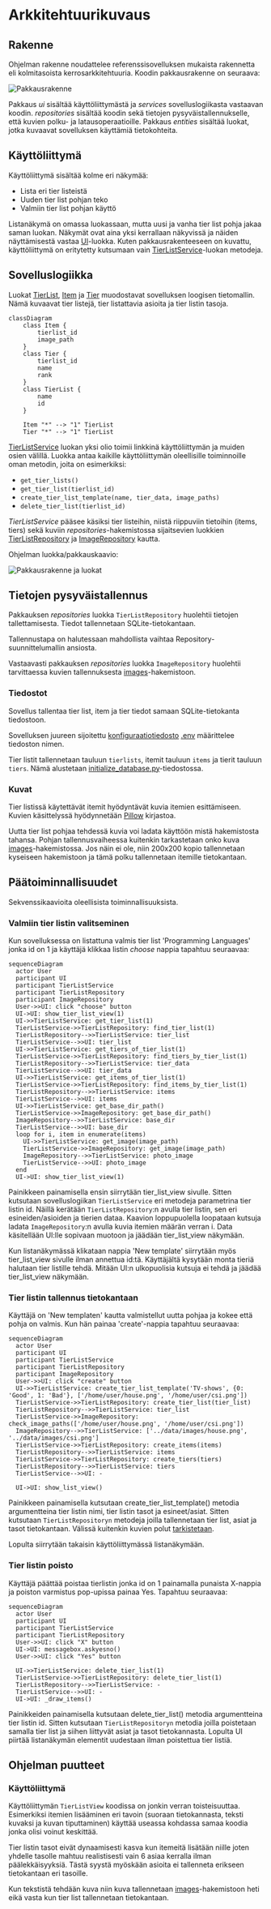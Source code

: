 # Arkkitehtuurikuvaus

## Rakenne

Ohjelman rakenne noudattelee referenssisovelluksen mukaista rakennetta eli kolmitasoista kerrosarkkitehtuuria. Koodin pakkausrakenne on seuraava:

![Pakkausrakenne](./kuvat/dokumentaatio-pakkauskaavio.png)

Pakkaus _ui_ sisältää käyttöliittymästä ja _services_ sovelluslogiikasta vastaavan koodin. _repositories_ sisältää koodin sekä tietojen pysyväistallennukselle, että kuvien polku- ja latausoperaatioille. Pakkaus _entities_ sisältää luokat, jotka kuvaavat sovelluksen käyttämiä tietokohteita.

## Käyttöliittymä

Käyttöliittymä sisältää kolme eri näkymää:

- Lista eri tier listeistä
- Uuden tier list pohjan teko
- Valmiin tier list pohjan käyttö

Listanäkymä on omassa luokassaan, mutta uusi ja vanha tier list pohja jakaa saman luokan. Näkymät ovat aina yksi kerrallaan näkyvissä ja näiden näyttämisestä vastaa [UI](../src/ui/ui.py)-luokka. Kuten pakkausrakenteeseen on kuvattu, käyttöliittymä on eritytetty kutsumaan vain [TierListService](../src/services/tier_list_service.py)-luokan metodeja.

## Sovelluslogiikka

 Luokat [TierList](../src/entities/tier_list.py), [Item](../src/entities/item.py) ja [Tier](../src/entities/tier.py) muodostavat sovelluksen loogisen tietomallin. Nämä kuvaavat tier listejä, tier listattavia asioita ja tier listin tasoja.

```mermaid
classDiagram
    class Item {
        tierlist_id
        image_path
    }
    class Tier {
        tierlist_id
        name
        rank
    }
    class TierList {
        name
        id
    }

    Item "*" --> "1" TierList
    Tier "*" --> "1" TierList
```

[TierListService](../src/services/tier_list_service.py) luokan yksi olio toimii linkkinä käyttöliittymän ja muiden osien välillä. Luokka antaa kaikille käyttöliittymän oleellisille toiminnoille oman metodin, joita on esimerkiksi:

- `get_tier_lists()`
- `get_tier_list(tierlist_id)`
- `create_tier_list_template(name, tier_data, image_paths)`
- `delete_tier_list(tierlist_id)`

_TierListService_ pääsee käsiksi tier listeihin, niistä riippuviin tietoihin (items, tiers) sekä kuviin _repositories_-hakemistossa sijaitsevien luokkien [TierListRepository](../src/repositories/tier_list_repository.py) ja [ImageRepository](../src/repositories/image_repository.py) kautta.

Ohjelman luokka/pakkauskaavio:

![Pakkausrakenne ja luokat](./kuvat/arkkitehtuuri-pakkaus-luokat.png)

## Tietojen pysyväistallennus

Pakkauksen _repositories_ luokka `TierListRepository` huolehtii tietojen tallettamisesta. Tiedot tallennetaan SQLite-tietokantaan.

Tallennustapa on halutessaan mahdollista vaihtaa Repository-suunnittelumallin ansiosta.

Vastaavasti pakkauksen _repositories_ luokka `ImageRepository` huolehtii tarvittaessa kuvien tallennuksesta [images](../data/images/)-hakemistoon.

### Tiedostot

Sovellus tallentaa tier list, item ja tier tiedot samaan SQLite-tietokanta tiedostoon.

Sovelluksen juureen sijoitettu [konfiguraatiotiedosto](./kayttoohje.md#konfigurointi) [.env](../.env) määrittelee tiedoston nimen.

Tier listit tallennetaan tauluun `tierlists`, itemit tauluun `items` ja tierit tauluun `tiers`. Nämä alustetaan [initialize_database.py](../src/initialize_database.py)-tiedostossa.

### Kuvat

Tier listissä käytettävät itemit hyödyntävät kuvia itemien esittämiseen. Kuvien käsittelyssä hyödynnetään [Pillow](https://github.com/python-pillow/Pillow/?tab=readme-ov-file) kirjastoa.

Uutta tier list pohjaa tehdessä kuvia voi ladata käyttöön mistä hakemistosta tahansa. Pohjan tallennusvaiheessa kuitenkin tarkastetaan onko kuva [images](../data/images/)-hakemistossa. Jos näin ei ole, niin 200x200 kopio tallennetaan kyseiseen hakemistoon ja tämä polku tallennetaan itemille tietokantaan.

## Päätoiminnallisuudet

Sekvenssikaavioita oleellisista toiminnallisuuksista.

### Valmiin tier listin valitseminen

Kun sovelluksessa on listattuna valmis tier list 'Programming Languages' jonka id on 1 ja käyttäjä klikkaa listin *choose* nappia tapahtuu seuraavaa:

```mermaid
sequenceDiagram
  actor User
  participant UI
  participant TierListService
  participant TierListRepository
  participant ImageRepository
  User->>UI: click "choose" button
  UI->UI: show_tier_list_view(1)
  UI->>TierListService: get_tier_list(1)
  TierListService->>TierListRepository: find_tier_list(1)
  TierListRepository-->>TierListService: tier_list
  TierListService-->>UI: tier_list
  UI->>TierListService: get_tiers_of_tier_list(1)
  TierListService->>TierListRepository: find_tiers_by_tier_list(1)
  TierListRepository-->>TierListService: tier_data
  TierListService-->>UI: tier_data
  UI->>TierListService: get_items_of_tier_list(1)
  TierListService->>TierListRepository: find_items_by_tier_list(1)
  TierListRepository-->>TierListService: items
  TierListService-->>UI: items
  UI->>TierListService: get_base_dir_path()
  TierListService->>ImageRepository: get_base_dir_path()
  ImageRepository-->>TierListService: base_dir
  TierListService-->>UI: base_dir
  loop for i, item in enumerate(items)
    UI->>TierListService: get_image(image_path)
    TierListService->>ImageRepository: get_image(image_path)
    ImageRepository-->>TierListService: photo_image
    TierListService-->>UI: photo_image
  end
  UI->UI: show_tier_list_view(1)
```

Painikkeen painamisella ensin siirrytään tier_list_view sivulle. Sitten kutsutaan sovelluslogiikan `TierListService` eri metodeja parametrina tier listin id. Näillä kerätään `TierListRepository`:n avulla tier listin, sen eri esineiden/asioiden ja tierien dataa. Kaavion loppupuolella loopataan kutsuja ladata `ImageRepository`:n avulla kuvia itemien määrän verran i.
Data käsitellään UI:lle sopivaan muotoon ja jäädään tier_list_view näkymään.

Kun listanäkymässä klikataan nappia 'New template' siirrytään myös tier_list_view sivulle ilman annettua id:tä. Käyttäjältä kysytään monta tieriä halutaan tier listille tehdä. Mitään UI:n ulkopuolisia kutsuja ei tehdä ja jäädää tier_list_view näkymään.

### Tier listin tallennus tietokantaan

Käyttäjä on 'New templaten' kautta valmistellut uutta pohjaa ja kokee että pohja on valmis. Kun hän painaa 'create'-nappia tapahtuu seuraavaa:

```mermaid
sequenceDiagram
  actor User
  participant UI
  participant TierListService
  participant TierListRepository
  participant ImageRepository
  User->>UI: click "create" button
  UI->>TierListService: create_tier_list_template('TV-shows', {0: 'Good', 1: 'Bad'}, ['/home/user/house.png', '/home/user/csi.png'])
  TierListService->>TierListRepository: create_tier_list(tier_list)
  TierListRepository-->>TierListService: tier_list
  TierListService->>ImageRepository: check_image_paths(['/home/user/house.png', '/home/user/csi.png'])
  ImageRepository-->>TierListService: ['../data/images/house.png', '../data/images/csi.png']
  TierListService->>TierListRepository: create_items(items)
  TierListRepository-->>TierListService: items
  TierListService->>TierListRepository: create_tiers(tiers)
  TierListRepository-->>TierListService: tiers
  TierListService-->>UI: -

  UI->UI: show_list_view()
```

Painikkeen painamisella kutsutaan create_tier_list_template() metodia argumentteina tier listin nimi, tier listin tasot ja esineet/asiat. Sitten kutsutaan `TierListRepositoryn` metodeja joilla tallennetaan tier list, asiat ja tasot tietokantaan. Välissä kuitenkin kuvien polut [tarkistetaan](arkkitehtuuri.md#Kuvat).

Lopulta siirrytään takaisin käyttöliittymässä listanäkymään.

### Tier listin poisto

Käyttäjä päättää poistaa tierlistin jonka id on 1 painamalla punaista X-nappia ja poiston varmistus pop-upissa painaa Yes. Tapahtuu seuraavaa:

```mermaid
sequenceDiagram
  actor User
  participant UI
  participant TierListService
  participant TierListRepository
  User->>UI: click "X" button
  UI->UI: messagebox.askyesno()
  User->>UI: click "Yes" button

  UI->>TierListService: delete_tier_list(1)
  TierListService->>TierListRepository: delete_tier_list(1)
  TierListRepository-->>TierListService: -
  TierListService-->>UI: -
  UI->UI: _draw_items()
```

Painikkeiden painamisella kutsutaan delete_tier_list() metodia argumentteina tier listin id. Sitten kutsutaan `TierListRepositoryn` metodia joilla poistetaan samalla tier list ja siihen liittyvät asiat ja tasot tietokannasta. Lopulta UI piirtää listanäkymän elementit uudestaan ilman poistettua tier listiä.

## Ohjelman puutteet

### Käyttöliittymä

Käyttöliittymän `TierListView` koodissa on jonkin verran toisteisuuttaa. Esimerkiksi itemien lisääminen eri tavoin (suoraan tietokannasta, teksti kuvaksi ja kuvan tiputtaminen) käyttää useassa kohdassa samaa koodia jonka olisi voinut keskittää.

Tier listin tasot eivät dynaamisesti kasva kun itemeitä lisätään niille joten yhdelle tasolle mahtuu realistisesti vain 6 asiaa kerralla ilman päälekkäisyyksiä. Tästä syystä myöskään asioita ei tallenneta erikseen tietokantaan eri tasoille.

Kun tekstistä tehdään kuva niin kuva tallennetaan [images](../data/images/)-hakemistoon heti eikä vasta kun tier list tallennetaan tietokantaan.